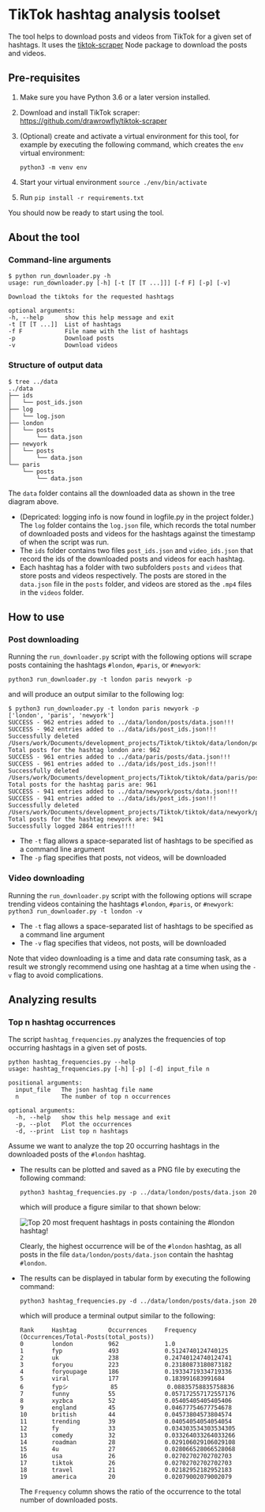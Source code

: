 # TikTok hashtag analysis toolset 
The tool helps to download posts and videos from TikTok for a given set of hashtags. It uses the [tiktok-scraper](https://github.com/drawrowfly/tiktok-scraper) Node package  to download the posts and videos.

## Pre-requisites
1. Make sure you have Python 3.6 or a later version installed.
2. Download and install TikTok scraper: https://github.com/drawrowfly/tiktok-scraper 
3. (Optional) create and activate a virtual environment for this tool, for example by executing the following command, which creates the `env` virtual environment:

    `python3 -m venv env`
4. Start your virtual environment 
    `source ./env/bin/activate`
5. Run `pip install -r requirements.txt`

You should now be ready to start using the tool.


## About the tool
### Command-line arguments
```
$ python run_downloader.py -h
usage: run_downloader.py [-h] [-t [T [T ...]]] [-f F] [-p] [-v]

Download the tiktoks for the requested hashtags

optional arguments:
-h, --help      show this help message and exit
-t [T [T ...]]  List of hashtags
-f F            File name with the list of hashtags
-p              Download posts
-v              Download videos
```

### Structure of output data
```
$ tree ../data
../data
├── ids
│   └── post_ids.json
├── log
│   └── log.json
├── london
│   └── posts
│       └── data.json
├── newyork
│   └── posts
│       └── data.json
└── paris
    └── posts
        └── data.json
```


The `data` folder contains all the downloaded data as shown in the tree diagram above. 
- (Depricated: logging info is now found in logfile.py in the project folder.) The `log` folder contains the `log.json` file, which records the total number of downloaded posts and videos for the hashtags against the timestamp of when the script was run.
- The `ids` folder contains two files `post_ids.json` and `video_ids.json` that record the ids of the downloaded posts and videos for each hashtag.
- Each hashtag has a folder with two subfolders `posts` and `videos` that store posts and videos respectively. The posts are stored in the `data.json` file in the `posts` folder, and videos are stored as the `.mp4` files in the `videos` folder.


## How to use
### Post downloading
Running the `run_downloader.py` script with the following options will scrape posts containing the hashtags `#london`, `#paris`, or `#newyork`:

    python3 run_downloader.py -t london paris newyork -p

and will produce an output similar to the following log:

    $ python3 run_downloader.py -t london paris newyork -p
    ['london', 'paris', 'newyork']
    SUCCESS - 962 entries added to ../data/london/posts/data.json!!!
    SUCCESS - 962 entries added to ../data/ids/post_ids.json!!!
    Successfully deleted /Users/work/Documents/development_projects/Tiktok/tiktok/data/london/posts/london_1651533070680.json!!!
    Total posts for the hashtag london are: 962
    SUCCESS - 961 entries added to ../data/paris/posts/data.json!!!
    SUCCESS - 961 entries added to ../data/ids/post_ids.json!!!
    Successfully deleted /Users/work/Documents/development_projects/Tiktok/tiktok/data/paris/posts/paris_1651533102789.json!!!
    Total posts for the hashtag paris are: 961
    SUCCESS - 941 entries added to ../data/newyork/posts/data.json!!!
    SUCCESS - 941 entries added to ../data/ids/post_ids.json!!!
    Successfully deleted /Users/work/Documents/development_projects/Tiktok/tiktok/data/newyork/posts/newyork_1651533125549.json!!!
    Total posts for the hashtag newyork are: 941
    Successfully logged 2864 entries!!!!

- The `-t` flag allows a space-separated list of hashtags to be specified as a command line argument
- The `-p` flag specifies that posts, not videos, will be downloaded

### Video downloading
Running the `run_downloader.py` script with the following options will scrape trending videos containing the hashtags `#london`, `#paris`, or `#newyork`:
` python3 run_downloader.py -t london -v`

- The `-t` flag allows a space-separated list of hashtags to be specified as a command line argument
- The `-v` flag specifies that videos, not posts, will be downloaded

Note that video downloading is a time and data rate consuming task, as a result we strongly recommend using one hashtag at a time when using the `-v` flag to avoid complications.

## Analyzing results 
### Top n hashtag occurrences 
The script `hashtag_frequencies.py` analyzes the frequencies of top occurring hashtags in a given set of posts.

```
python hashtag_frequencies.py --help
usage: hashtag_frequencies.py [-h] [-p] [-d] input_file n

positional arguments:
  input_file   The json hashtag file name
  n            The number of top n occurrences

optional arguments:
  -h, --help   show this help message and exit
  -p, --plot   Plot the occurrences
  -d, --print  List top n hashtags
  ```

Assume we want to analyze the top 20 occurring hashtags in the downloaded posts of the `#london` hashtag.

- The results can be plotted and saved as a PNG file by executing the following command: 

    `python3 hashtag_frequencies.py -p ../data/london/posts/data.json 20`
    
    which will produce a figure similar to that shown below:

    ![Top 20 most frequent hashtags in posts containing the #london hashtag!](https://user-images.githubusercontent.com/72805812/155770710-0d167bbb-4c44-44d2-ba1c-fa57026afea8.png)

    Clearly, the highest occurrence will be of the `#london` hashtag, as all posts in the file `data/london/posts/data.json` contain the hashtag `#london`.

- The results can be displayed in tabular form by executing the following command:

    `python3 hashtag_frequencies.py -d ../data/london/posts/data.json 20`

    which will produce a terminal output similar to the following:
    ```
    Rank     Hashtag         Occurrences     Frequency (Occurrences/Total-Posts(total_posts))
    0        london          962             1.0            
    1        fyp             493             0.5124740124740125
    2        uk              238             0.24740124740124741
    3        foryou          223             0.23180873180873182
    4        foryoupage      186             0.19334719334719336
    5        viral           177             0.183991683991684
    6        fypシ            85              0.08835758835758836
    7        funny           55              0.057172557172557176
    8        xyzbca          52              0.05405405405405406
    9        england         45              0.04677754677754678
    10       british         44              0.04573804573804574
    11       trending        39              0.04054054054054054
    12       fy              33              0.034303534303534305
    13       comedy          32              0.033264033264033266
    14       roadman         28              0.029106029106029108
    15       4u              27              0.028066528066528068
    16       usa             26              0.02702702702702703
    17       tiktok          26              0.02702702702702703
    18       travel          21              0.02182952182952183
    19       america         20              0.02079002079002079
    ```

    The `Frequency` column shows the ratio of the occurrence to the total number of downloaded posts.